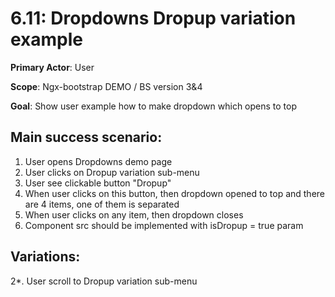6.11: Dropdowns Dropup variation example
========================================
**Primary Actor**: User

**Scope**: Ngx-bootstrap DEMO / BS version 3&4

**Goal**: Show user example how to make dropdown which opens to top

Main success scenario:
----------------------
1. User opens Dropdowns demo page
2. User clicks on Dropup variation sub-menu
3. User see clickable button "Dropup"
4. When user clicks on this button, then dropdown opened to top and there are 4 items, one of them is separated
5. When user clicks on any item, then dropdown closes
6. Component src should be implemented with isDropup = true param

Variations:
-----------
2*. User scroll to Dropup variation sub-menu
